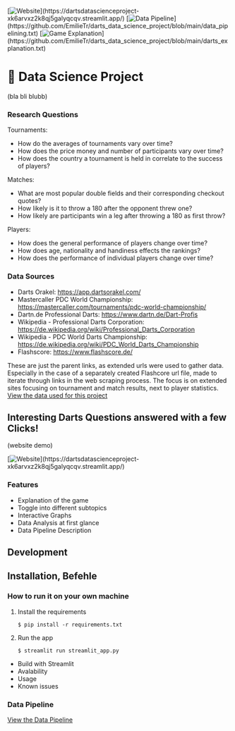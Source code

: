 [![Website](https://img.shields.io/badge/Website-9b0a7d?)](https://dartsdatascienceproject-xk6arvxz2k8qj5galyqcqv.streamlit.app/) [![Data Pipeline](https://img.shields.io/badge/Data%20Pipeline-black?)](https://github.com/EmilieTr/darts_data_science_project/blob/main/data_pipelining.txt) [![Game Explanation](https://img.shields.io/badge/Game%20Explanation-9b0a7d?)](https://github.com/EmilieTr/darts_data_science_project/blob/main/darts_explanation.txt)

# :dart: Data Science Project
(bla bli blubb)

### Research Questions
Tournaments:
- How do the averages of tournaments vary over time?
- How does the price money and number of participants vary over time?
- How does the country a tournament is held in correlate to the success of players?

Matches:
- What are most popular double fields and their corresponding checkout quotes?
- How likely is it to throw a 180 after the opponent threw one?
- How likely are participants win a leg after throwing a 180 as first throw?

Players:
- How does the general performance of players change over time?
- How does age, nationality and handiness effects the rankings?
- How does the performance of individual players change over time?

### Data Sources
- Darts Orakel: https://app.dartsorakel.com/
- Mastercaller PDC World Championship: https://mastercaller.com/tournaments/pdc-world-championship/
- Dartn.de Professional Darts: https://www.dartn.de/Dart-Profis
- Wikipedia - Professional Darts Corporation: https://de.wikipedia.org/wiki/Professional_Darts_Corporation
- Wikipedia - PDC World Darts Championship: https://de.wikipedia.org/wiki/PDC_World_Darts_Championship
- Flashscore: https://www.flashscore.de/

These are just the parent links, as extended urls were used to gather data. Especially in the case of a
separately created Flashcore url file, made to iterate through links in the web scraping process.
The focus is on extended sites focusing on tournament and match results, next to player statistics.
[View the data used for this project](Data/)

## Interesting Darts Questions answered with a few Clicks!
(website demo)

[![Website](https://img.shields.io/badge/Website-red?)](https://dartsdatascienceproject-xk6arvxz2k8qj5galyqcqv.streamlit.app/)

### Features
- Explanation of the game
- Toggle into different subtopics
- Interactive Graphs
- Data Analysis at first glance
- Data Pipeline Description

## Development
## Installation, Befehle
### How to run it on your own machine

1. Install the requirements

   ```
   $ pip install -r requirements.txt
   ```

2. Run the app

   ```
   $ streamlit run streamlit_app.py
   ```

- Build with Streamlit
- Avalability
- Usage
- Known issues

### Data Pipeline

[View the Data Pipeline](https://github.com/EmilieTr/darts_data_science_project/blob/main/data_pipelining.txt)


